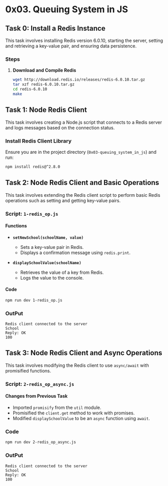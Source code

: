 # 0x03. Queuing System in JS

## Task 0: Install a Redis Instance

This task involves installing Redis version 6.0.10, starting the server, setting and retrieving a key-value pair, and ensuring data persistence.

### Steps

1. **Download and Compile Redis**

   ```bash
   wget http://download.redis.io/releases/redis-6.0.10.tar.gz
   tar xzf redis-6.0.10.tar.gz
   cd redis-6.0.10
   make
   ```


## Task 1: Node Redis Client

This task involves creating a Node.js script that connects to a Redis server and logs messages based on the connection status.

### Install Redis Client Library

Ensure you are in the project directory (`0x03-queuing_system_in_js`) and run:

```bash
npm install redis@^2.8.0
```
## Task 2: Node Redis Client and Basic Operations

This task involves extending the Redis client script to perform basic Redis operations such as setting and getting key-value pairs.

### Script: `1-redis_op.js`

#### Functions

- **`setNewSchool(schoolName, value)`**
  - Sets a key-value pair in Redis.
  - Displays a confirmation message using `redis.print`.

- **`displaySchoolValue(schoolName)`**
  - Retrieves the value of a key from Redis.
  - Logs the value to the console.

#### Code
```bash
npm run dev 1-redis_op.js
```
### OutPut
```
Redis client connected to the server
School
Reply: OK
100
```
## Task 3: Node Redis Client and Async Operations

This task involves modifying the Redis client to use `async/await` with promisified functions.

### Script: `2-redis_op_async.js`

#### Changes from Previous Task

- Imported `promisify` from the `util` module.
- Promisified the `client.get` method to work with promises.
- Modified `displaySchoolValue` to be an `async` function using `await`.

### Code
```bash
npm run dev 2-redis_op_async.js
```
### OutPut
```
Redis client connected to the server
School
Reply: OK
100
```

